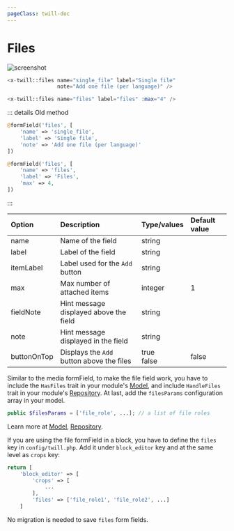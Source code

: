 ```yaml
---
pageClass: twill-doc
---
```


# Files

![screenshot](/docs/_media/files.png)

```php
<x-twill::files name="single_file" label="Single file"
                note="Add one file (per language)" />

<x-twill::files name="files" label="files" :max="4" />
```

::: details Old method
```php
@formField('files', [
    'name' => 'single_file',
    'label' => 'Single file',
    'note' => 'Add one file (per language)'
])

@formField('files', [
    'name' => 'files',
    'label' => 'Files',
    'max' => 4,
])
```
:::

| Option      | Description                               | Type/values    | Default value |
|:------------|:------------------------------------------|:---------------|:--------------|
| name        | Name of the field                         | string         |               |
| label       | Label of the field                        | string         |               |
| itemLabel   | Label used for the `Add` button           | string         |               |
| max         | Max number of attached items              | integer        | 1             |
| fieldNote   | Hint message displayed above the field    | string         |               |
| note        | Hint message displayed in the field       | string         |               |
| buttonOnTop | Displays the `Add` button above the files | true<br/>false | false         |


Similar to the media formField, to make the file field work, you have to include the `HasFiles` trait in your module's [Model](/crud-modules/models.html), and include `HandleFiles` trait in your module's [Repository](/crud-modules/repositories.html). At last, add the `filesParams` configuration array in your model.
```php
public $filesParams = ['file_role', ...]; // a list of file roles
```

Learn more at [Model](/crud-modules/models.html), [Repository](/crud-modules/repositories.html).

If you are using the file formField in a block, you have to define the `files` key in `config/twill.php`. Add it under `block_editor` key and at the same level as `crops` key:
```php
return [
    'block_editor' => [
        'crops' => [
            ...
        ],
        'files' => ['file_role1', 'file_role2', ...]
    ]
```

No migration is needed to save `files` form fields.
